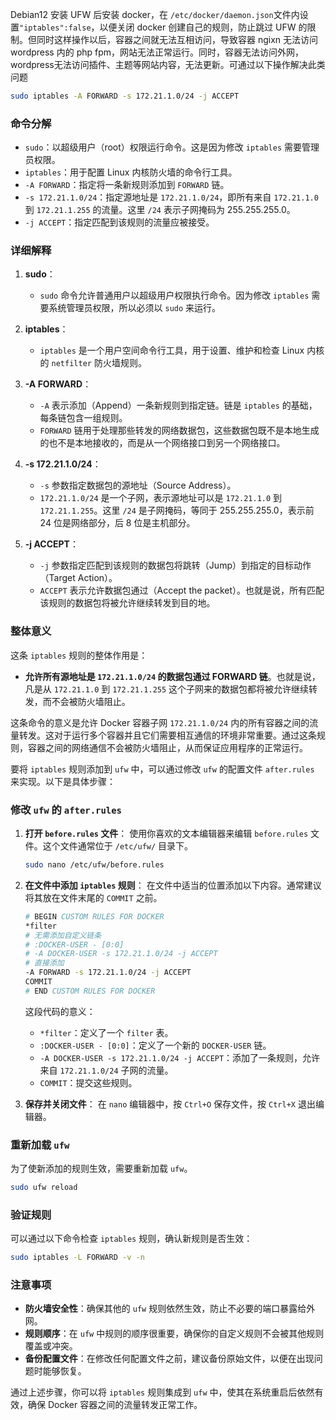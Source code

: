 Debian12 安装 UFW 后安装 docker，在 `/etc/docker/daemon.json`文件内设置`"iptables":false`，以便关闭 docker 创建自己的规则，防止跳过 UFW 的限制。但同时这样操作以后，容器之间就无法互相访问，导致容器 ngixn 无法访问 wordpress 内的 php fpm，网站无法正常运行。同时，容器无法访问外网，wordpress无法访问插件、主题等网站内容，无法更新。可通过以下操作解决此类问题
```bash
sudo iptables -A FORWARD -s 172.21.1.0/24 -j ACCEPT
```

### 命令分解

- `sudo`：以超级用户（root）权限运行命令。这是因为修改 `iptables` 需要管理员权限。
- `iptables`：用于配置 Linux 内核防火墙的命令行工具。
- `-A FORWARD`：指定将一条新规则添加到 `FORWARD` 链。
- `-s 172.21.1.0/24`：指定源地址是 `172.21.1.0/24`，即所有来自 `172.21.1.0` 到 `172.21.1.255` 的流量。这里 `/24` 表示子网掩码为 255.255.255.0。
- `-j ACCEPT`：指定匹配到该规则的流量应被接受。

### 详细解释

1. **sudo**：
   - `sudo` 命令允许普通用户以超级用户权限执行命令。因为修改 `iptables` 需要系统管理员权限，所以必须以 `sudo` 来运行。

2. **iptables**：
   - `iptables` 是一个用户空间命令行工具，用于设置、维护和检查 Linux 内核的 `netfilter` 防火墙规则。

3. **-A FORWARD**：
   - `-A` 表示添加（Append）一条新规则到指定链。链是 `iptables` 的基础，每条链包含一组规则。
   - `FORWARD` 链用于处理那些转发的网络数据包，这些数据包既不是本地生成的也不是本地接收的，而是从一个网络接口到另一个网络接口。

4. **-s 172.21.1.0/24**：
   - `-s` 参数指定数据包的源地址（Source Address）。
   - `172.21.1.0/24` 是一个子网，表示源地址可以是 `172.21.1.0` 到 `172.21.1.255`。这里 `/24` 是子网掩码，等同于 255.255.255.0，表示前 24 位是网络部分，后 8 位是主机部分。

5. **-j ACCEPT**：
   - `-j` 参数指定匹配到该规则的数据包将跳转（Jump）到指定的目标动作（Target Action）。
   - `ACCEPT` 表示允许数据包通过（Accept the packet）。也就是说，所有匹配该规则的数据包将被允许继续转发到目的地。

### 整体意义

这条 `iptables` 规则的整体作用是：
- **允许所有源地址是 `172.21.1.0/24` 的数据包通过 FORWARD 链**。也就是说，凡是从 `172.21.1.0` 到 `172.21.1.255` 这个子网来的数据包都将被允许继续转发，而不会被防火墙阻止。

这条命令的意义是允许 Docker 容器子网 `172.21.1.0/24` 内的所有容器之间的流量转发。这对于运行多个容器并且它们需要相互通信的环境非常重要。通过这条规则，容器之间的网络通信不会被防火墙阻止，从而保证应用程序的正常运行。

要将 `iptables` 规则添加到 `ufw` 中，可以通过修改 `ufw` 的配置文件 `after.rules` 来实现。以下是具体步骤：

### 修改 `ufw` 的 `after.rules`

1. **打开 `before.rules` 文件**：
   使用你喜欢的文本编辑器来编辑 `before.rules` 文件。这个文件通常位于 `/etc/ufw/` 目录下。

   ```bash
   sudo nano /etc/ufw/before.rules
   ```

2. **在文件中添加 `iptables` 规则**：
   在文件中适当的位置添加以下内容。通常建议将其放在文件末尾的 `COMMIT` 之前。

   ```bash
   # BEGIN CUSTOM RULES FOR DOCKER
   *filter
   # 无需添加自定义链条
   # :DOCKER-USER - [0:0]
   # -A DOCKER-USER -s 172.21.1.0/24 -j ACCEPT
   # 直接添加
   -A FORWARD -s 172.21.1.0/24 -j ACCEPT
   COMMIT
   # END CUSTOM RULES FOR DOCKER
   ```

   这段代码的意义：
   - `*filter`：定义了一个 `filter` 表。
   - `:DOCKER-USER - [0:0]`：定义了一个新的 `DOCKER-USER` 链。
   - `-A DOCKER-USER -s 172.21.1.0/24 -j ACCEPT`：添加了一条规则，允许来自 `172.21.1.0/24` 子网的流量。
   - `COMMIT`：提交这些规则。

3. **保存并关闭文件**：
   在 `nano` 编辑器中，按 `Ctrl+O` 保存文件，按 `Ctrl+X` 退出编辑器。

### 重新加载 `ufw`

为了使新添加的规则生效，需要重新加载 `ufw`。

```bash
sudo ufw reload
```

### 验证规则

可以通过以下命令检查 `iptables` 规则，确认新规则是否生效：

```bash
sudo iptables -L FORWARD -v -n
```

### 注意事项

- **防火墙安全性**：确保其他的 `ufw` 规则依然生效，防止不必要的端口暴露给外网。
- **规则顺序**：在 `ufw` 中规则的顺序很重要，确保你的自定义规则不会被其他规则覆盖或冲突。
- **备份配置文件**：在修改任何配置文件之前，建议备份原始文件，以便在出现问题时能够恢复。

通过上述步骤，你可以将 `iptables` 规则集成到 `ufw` 中，使其在系统重启后依然有效，确保 Docker 容器之间的流量转发正常工作。


